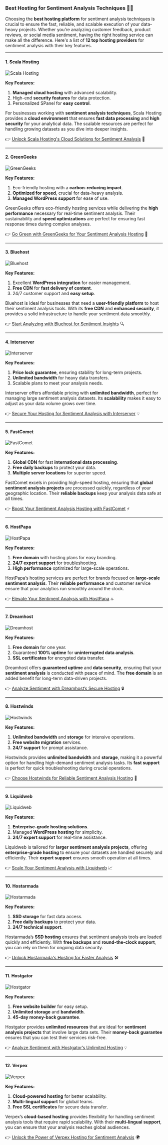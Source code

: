 ### Best Hosting for Sentiment Analysis Techniques 🧠🌐

Choosing the **best hosting platform** for sentiment analysis techniques is crucial to ensure the fast, reliable, and scalable execution of your data-heavy projects. Whether you’re analyzing customer feedback, product reviews, or social media sentiment, having the right hosting service can make all the difference. Here's a list of **12 top hosting providers** for sentiment analysis with their key features.

---

#### 1. Scala Hosting 
![Scala Hosting](https://i.imgur.com/uJ5JIK3.png "Scala Web Hosting")

**Key Features:**
1. **Managed cloud hosting** with advanced scalability.
2. High-end **security features** for data protection.
3. Personalized SPanel for **easy control**.

For businesses working with **sentiment analysis techniques**, Scala Hosting provides a **cloud environment** that ensures **fast data processing** and **high security** for your analytical data. The scalable resources are perfect for handling growing datasets as you dive into deeper insights.

👉 [Unlock Scala Hosting's Cloud Solutions for Sentiment Analysis](https://snipitx.com/scala-jy) 🚀

---

#### 2. GreenGeeks 
![GreenGeeks](https://i.imgur.com/eEwuntu.jpg "GreenGeeks Hosting")

**Key Features:**
1. Eco-friendly hosting with a **carbon-reducing impact**.
2. **Optimized for speed**, crucial for data-heavy analysis.
3. **Managed WordPress support** for ease of use.

GreenGeeks offers eco-friendly hosting services while delivering the **high performance** necessary for real-time sentiment analysis. Their sustainability and **speed optimizations** are perfect for ensuring fast response times during complex analyses.

👉 [Go Green with GreenGeeks for Your Sentiment Analysis Hosting](https://snipitx.com/greengeeks-jy) 🌱

---

#### 3. Bluehost
![Bluehost](https://i.imgur.com/PasFF9E.jpeg "Bluehost Hosting")

**Key Features:**
1. Excellent **WordPress integration** for easier management.
2. **Free CDN** for **fast delivery of content**.
3. 24/7 customer support and **easy setup**.

Bluehost is ideal for businesses that need a **user-friendly platform** to host their sentiment analysis tools. With its **free CDN** and **enhanced security**, it provides a solid infrastructure to handle your sentiment data smoothly.

👉 [Start Analyzing with Bluehost for Sentiment Insights](https://snipitx.com/bluehost-jy) 🔍

---

#### 4. Interserver
![Interserver](https://i.imgur.com/OM5dOEW.jpeg "Interserver Hosting")

**Key Features:**
1. **Price lock guarantee**, ensuring stability for long-term projects.
2. **Unlimited bandwidth** for heavy data transfers.
3. Scalable plans to meet your analysis needs.

Interserver offers affordable pricing with **unlimited bandwidth**, perfect for managing large sentiment analysis datasets. Its **scalability** makes it easy to adjust as your data volume grows over time.

👉 [Secure Your Hosting for Sentiment Analysis with Interserver](https://snipitx.com/interserver-jy) 💡

---

#### 5. FastComet
![FastComet](https://i.imgur.com/7qgXuWp.png "FastComet Hosting")

**Key Features:**
1. **Global CDN** for fast **international data processing**.
2. **Free daily backups** to protect your data.
3. **Multiple server locations** for superior speed.

FastComet excels in providing high-speed hosting, ensuring that **global sentiment analysis projects** are processed quickly, regardless of your geographic location. Their **reliable backups** keep your analysis data safe at all times.

👉 [Boost Your Sentiment Analysis Hosting with FastComet](https://snipitx.com/fastcomet-jy) ⚡

---

#### 6. HostPapa
![HostPapa](https://i.imgur.com/ouDTkvl.jpeg "HostPapa Hosting")

**Key Features:**
1. **Free domain** with hosting plans for easy branding.
2. **24/7 expert support** for troubleshooting.
3. **High performance** optimized for large-scale operations.

HostPapa’s hosting services are perfect for brands focused on **large-scale sentiment analysis**. Their **reliable performance** and customer service ensure that your analytics run smoothly around the clock.

👉 [Elevate Your Sentiment Analysis with HostPapa](https://snipitx.com/hostpapa-jy) 🔝

---

#### 7. Dreamhost
![Dreamhost](https://i.imgur.com/rXIg8ip.jpeg "Dreamhost Hosting")

**Key Features:**
1. **Free domain** for one year.
2. Guaranteed **100% uptime** for **uninterrupted data analysis**.
3. **SSL certificates** for encrypted data transfer.

Dreamhost offers **guaranteed uptime** and **data security**, ensuring that your **sentiment analysis** is conducted with peace of mind. The **free domain** is an added benefit for long-term data-driven projects.

👉 [Analyze Sentiment with Dreamhost’s Secure Hosting](https://snipitx.com/dreamhost-jy) 🔒

---

#### 8. Hostwinds
![Hostwinds](https://i.imgur.com/53aSNXx.jpeg "Hostwinds Hosting")

**Key Features:**
1. **Unlimited bandwidth** and **storage** for intensive operations.
2. **Free website migration** services.
3. **24/7 support** for prompt assistance.

Hostwinds provides **unlimited bandwidth** and **storage**, making it a powerful option for handling high-demand sentiment analysis tasks. Its **fast support** is perfect for quick troubleshooting during crucial operations.

👉 [Choose Hostwinds for Reliable Sentiment Analysis Hosting](https://snipitx.com/hostwinds-jy) 💬

---

#### 9. Liquidweb
![Liquidweb](https://i.imgur.com/4IvT9SC.jpeg "Liquidweb Hosting")

**Key Features:**
1. **Enterprise-grade hosting solutions**.
2. Managed **WordPress hosting** for simplicity.
3. **24/7 expert support** for real-time assistance.

Liquidweb is tailored for **larger sentiment analysis projects**, offering **enterprise-grade hosting** to ensure your datasets are handled securely and efficiently. Their **expert support** ensures smooth operation at all times.

👉 [Scale Your Sentiment Analysis with Liquidweb](https://snipitx.com/liquidweb-jy) 📈

---

#### 10. Hostarmada
![Hostarmada](https://i.imgur.com/KFbdf3o.jpeg "Hostarmada Hosting")

**Key Features:**
1. **SSD storage** for fast data access.
2. **Free daily backups** to protect your data.
3. **24/7 technical support**.

Hostarmada’s **SSD hosting** ensures that sentiment analysis tools are loaded quickly and efficiently. With **free backups** and **round-the-clock support**, you can rely on them for ongoing data security.

👉 [Unlock Hostarmada's Hosting for Faster Analysis](https://snipitx.com/hostarmada-jy) 🛠️

---

#### 11. Hostgator
![Hostgator](https://i.imgur.com/BcVkH57.jpeg "Hostgator Hosting")

**Key Features:**
1. **Free website builder** for easy setup.
2. **Unlimited storage** and **bandwidth**.
3. **45-day money-back guarantee**.

Hostgator provides **unlimited resources** that are ideal for **sentiment analysis projects** that involve large data sets. Their **money-back guarantee** ensures that you can test their services risk-free.

👉 [Analyze Sentiment with Hostgator’s Unlimited Hosting](https://snipitx.com/hostgator-jy) 💡

---

#### 12. Verpex
![Verpex](https://i.imgur.com/6x5LhiS.jpeg "Verpex Hosting")

**Key Features:**
1. **Cloud-powered hosting** for better scalability.
2. **Multi-lingual support** for global teams.
3. **Free SSL certificates** for secure data transfer.

Verpex’s **cloud-based hosting** provides flexibility for handling sentiment analysis tools that require rapid scalability. With their **multi-lingual support**, you can ensure that your analysis reaches global audiences.

👉 [Unlock the Power of Verpex Hosting for Sentiment Analysis](https://snipitx.com/verpex-jy) 🌍

